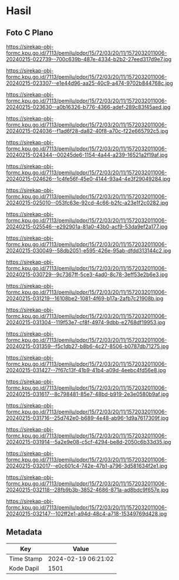 # Hasil

## Foto C Plano

https://sirekap-obj-formc.kpu.go.id/7113/pemilu/pdpr/15/72/03/20/11/1572032011006-20240215-022739--700c639b-487e-4334-b2b2-27eed317d9e7.jpg

https://sirekap-obj-formc.kpu.go.id/7113/pemilu/pdpr/15/72/03/20/11/1572032011006-20240215-023307--e1e44d96-aa25-40c9-a474-9702b844768c.jpg

https://sirekap-obj-formc.kpu.go.id/7113/pemilu/pdpr/15/72/03/20/11/1572032011006-20240215-023630--a0b16326-b776-4366-adef-289c83f45aed.jpg

https://sirekap-obj-formc.kpu.go.id/7113/pemilu/pdpr/15/72/03/20/11/1572032011006-20240215-024036--f1ad6f28-da82-40f8-a70c-f22e665792c5.jpg

https://sirekap-obj-formc.kpu.go.id/7113/pemilu/pdpr/15/72/03/20/11/1572032011006-20240215-024344--00245de6-1154-4a44-a239-16521a2f19af.jpg

https://sirekap-obj-formc.kpu.go.id/7113/pemilu/pdpr/15/72/03/20/11/1572032011006-20240215-024626--1c4fe56f-45e0-4144-93a4-4e3f29049284.jpg

https://sirekap-obj-formc.kpu.go.id/7113/pemilu/pdpr/15/72/03/20/11/1572032011006-20240215-025010--053fc63e-92cd-4c66-b2fc-a23e1f2c0282.jpg

https://sirekap-obj-formc.kpu.go.id/7113/pemilu/pdpr/15/72/03/20/11/1572032011006-20240215-025546--e292901a-81a0-43b0-acf9-53da9ef2a177.jpg

https://sirekap-obj-formc.kpu.go.id/7113/pemilu/pdpr/15/72/03/20/11/1572032011006-20240215-030049--58db2051-e595-426e-95ab-dfdd313144c2.jpg

https://sirekap-obj-formc.kpu.go.id/7113/pemilu/pdpr/15/72/03/20/11/1572032011006-20240215-030729--9c7367ff-5ce3-4ad0-8c78-3eff53e2b6e3.jpg

https://sirekap-obj-formc.kpu.go.id/7113/pemilu/pdpr/15/72/03/20/11/1572032011006-20240215-031219--16108be2-1081-4f69-b17a-2afb7c21908b.jpg

https://sirekap-obj-formc.kpu.go.id/7113/pemilu/pdpr/15/72/03/20/11/1572032011006-20240215-031304--119f53e7-cf8f-4974-9dbb-e2768df19953.jpg

https://sirekap-obj-formc.kpu.go.id/7113/pemilu/pdpr/15/72/03/20/11/1572032011006-20240215-031359--f5c1db27-b8b6-4c27-8506-b0787db71275.jpg

https://sirekap-obj-formc.kpu.go.id/7113/pemilu/pdpr/15/72/03/20/11/1572032011006-20240215-031427--7f67c13f-41b9-41b4-a09d-4eebc4fd56e8.jpg

https://sirekap-obj-formc.kpu.go.id/7113/pemilu/pdpr/15/72/03/20/11/1572032011006-20240215-031617--8c798481-85e7-48bd-b919-2e3e0580b9af.jpg

https://sirekap-obj-formc.kpu.go.id/7113/pemilu/pdpr/15/72/03/20/11/1572032011006-20240215-031716--25d742e0-b689-4e48-ab96-1d9a7617309f.jpg

https://sirekap-obj-formc.kpu.go.id/7113/pemilu/pdpr/15/72/03/20/11/1572032011006-20240215-031914--5a2e9e08-c5cf-4294-be8d-2050c6b33d35.jpg

https://sirekap-obj-formc.kpu.go.id/7113/pemilu/pdpr/15/72/03/20/11/1572032011006-20240215-032017--e0c601c4-742e-47b1-a796-3d581634f2e1.jpg

https://sirekap-obj-formc.kpu.go.id/7113/pemilu/pdpr/15/72/03/20/11/1572032011006-20240215-032118--28fb9b3b-3852-4686-871a-ad8bdc9f657e.jpg

https://sirekap-obj-formc.kpu.go.id/7113/pemilu/pdpr/15/72/03/20/11/1572032011006-20240215-032147--102ff2e1-a94d-48c4-a718-15349769d428.jpg


## Metadata

| Key        | Value               |
| ---------- | ------------------- |
| Time Stamp | 2024-02-19 06:21:02 |
| Kode Dapil | 1501                |



